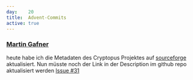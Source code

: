 ```yaml
---
day: 	20
title:	Advent-Commits
active: true
---
```


### [Martin Gafner](https://github.com/mgafner)
heute habe ich die Metadaten des Cryptopus Projektes auf [sourceforge](https://sourceforge.net/projects/cryptopus/) aktualisiert. Nun müsste noch der Link in der Description im github repo aktualisiert werden [Issue #31](https://github.com/puzzle/cryptopus/issues/34)

